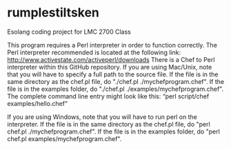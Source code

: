# rumplestiltsken
Esolang coding project for LMC 2700 Class

This program requires a Perl interpreter in order to function correctly. The Perl interpreter recommended is located at the following link: http://www.activestate.com/activeperl/downloads
There is a Chef to Perl interpreter within this GitHub repository.
If you are using Mac/Unix, note that you will have to specify a full path to the source file. If the file is in the same directory as the chef.pl file, do "./chef.pl ./mychefprogram.chef". If the file is in the examples folder, do "./chef.pl ./examples/mychefprogram.chef". The complete command line entry might look like this: “perl script/chef examples/hello.chef”

If you are using Windows, note that you will have to run perl on the interpreter. If the file is in the same directory as the chef.pl file, do "perl chef.pl ./mychefprogram.chef". If the file is in the examples folder, do "perl chef.pl examples/mychefprogram.chef".
